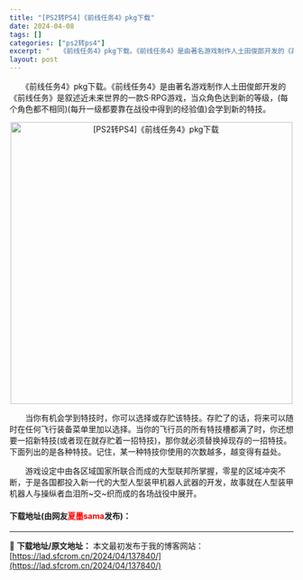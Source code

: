 ```yaml
---
title: "[PS2转PS4]《前线任务4》pkg下载"
date: 2024-04-08
tags: []
categories: ["ps2转ps4"]
excerpt: "　　《前线任务4》pkg下载。《前线任务4》是由著名游戏制作人土田俊郎开发的《前线任务》是叙述近未来世界的一款S&middot;RPG游戏，当众角色达到新的等级，(每个角色都不相同)(每升一级都要靠在战役中得到的经验值)会学到新的特技。 　　当你有机会学到特技时，你可以选择或存贮该特技。存贮了的话，&hellip;"
layout: post
---
```


 <p>　　《前线任务4》pkg下载。《前线任务4》是由著名游戏制作人土田俊郎开发的《前线任务》是叙述近未来世界的一款S&middot;RPG游戏，当众角色达到新的等级，(每个角色都不相同)(每升一级都要靠在战役中得到的经验值)会学到新的特技。</p> <p align="center"><img align="" border="0" src="https://lad.sfcrom.cn/wp-content/uploads/2024/04/20240408_6613f7ee7ec1b.webp" width="500" alt="[PS2转PS4]《前线任务4》pkg下载" /></p> <p>　　当你有机会学到特技时，你可以选择或存贮该特技。存贮了的话，将来可以随时在任何飞行装备菜单里加以选择。当你的飞行员的所有特技槽都满了时，你还想要一招新特技(或者现在就存贮着一招特技)，那你就必须替换掉现存的一招特技。下面列出的是各种特技。记住，某一种特技你使用的次数越多，越变得有益处。</p> <p>　　游戏设定中由各区域国家所联合而成的大型联邦所掌握，零星的区域冲突不断，于是各国都投入新一代的大型人型装甲机器人武器的开发，故事就在人型装甲机器人与操纵者血泪所~交~织而成的各场战役中展开。</p> <p><h4>下载地址(由网友<font color="red">夏墨sama</font>发布)：</h4></p> 

---
📖 **下载地址/原文地址：** 本文最初发布于我的博客网站：[https://lad.sfcrom.cn/2024/04/137840/](https://lad.sfcrom.cn/2024/04/137840/)
